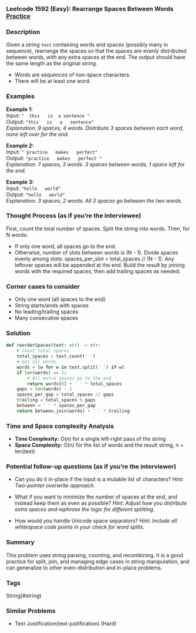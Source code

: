 ### Leetcode 1592 (Easy): Rearrange Spaces Between Words [Practice](https://leetcode.com/problems/rearrange-spaces-between-words)

### Description  
Given a string `text` containing words and spaces (possibly many in sequence), rearrange the spaces so that the spaces are evenly distributed between words, with any extra spaces at the end. The output should have the same length as the original string.
- Words are sequences of non-space characters.
- There will be at least one word.

### Examples  
**Example 1:**  
Input: `"  this   is  a sentence "`  
Output: `"this   is   a   sentence"`  
*Explanation: 9 spaces, 4 words. Distribute 3 spaces between each word, none left over for the end.*

**Example 2:**  
Input: `" practice   makes   perfect"`  
Output: `"practice   makes   perfect "`  
*Explanation: 7 spaces, 3 words. 3 spaces between words, 1 space left for the end.*

**Example 3:**  
Input: `"hello   world"`  
Output: `"hello   world"`  
*Explanation: 3 spaces, 2 words. All 3 spaces go between the two words.*

### Thought Process (as if you’re the interviewee)  
First, count the total number of spaces. Split the string into words. Then, for N words:
- If only one word, all spaces go to the end.
- Otherwise, number of slots between words is (N - 1). Divide spaces evenly among slots: spaces_per_slot = total_spaces // (N - 1). Any leftover spaces will be appended at the end.
Build the result by joining words with the required spaces, then add trailing spaces as needed.

### Corner cases to consider  
- Only one word (all spaces to the end)
- String starts/ends with spaces
- No leading/trailing spaces
- Many consecutive spaces

### Solution

```python
def reorderSpaces(text: str) -> str:
    # Count total spaces
    total_spaces = text.count(' ')
    # Get all words
    words = [w for w in text.split(' ') if w]
    if len(words) == 1:
        # All extra spaces go to the end
        return words[0] + ' ' * total_spaces
    gaps = len(words) - 1
    spaces_per_gap = total_spaces // gaps
    trailing = total_spaces % gaps
    between = ' ' * spaces_per_gap
    return between.join(words) + ' ' * trailing
```

### Time and Space complexity Analysis  
- **Time Complexity:** O(n) for a single left-right pass of the string
- **Space Complexity:** O(n) for the list of words and the result string, n = len(text)

### Potential follow-up questions (as if you’re the interviewer)  
- Can you do it in-place if the input is a mutable list of characters?
  *Hint: Two-pointer overwrite approach.*

- What if you want to minimize the number of spaces at the end, and instead keep them as even as possible?
  *Hint: Adjust how you distribute extra spaces and rephrase the logic for different splitting.*

- How would you handle Unicode space separators?
  *Hint: Include all whitespace code points in your check for word splits.*

### Summary
This problem uses string parsing, counting, and recombining. It is a good practice for split, join, and managing edge cases in string manipulation, and can generalize to other even-distribution and in-place problems.

### Tags
String(#string)

### Similar Problems
- Text Justification(text-justification) (Hard)